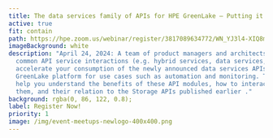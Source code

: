 ```yaml
---
title: The data services family of APIs for HPE GreenLake – Putting it all together
active: true
fit: contain
path: https://hpe.zoom.us/webinar/register/3817089634772/WN_YJ3l4-XIQ8mWluh8vul7lg
imageBackground: white
description: "April 24, 2024: A team of product managers and architects presents
  common API service interactions (e.g. hybrid services, data services, etc.) to
  accelerate your consumption of the newly announced data services APIs for HPE
  GreenLake platform for use cases such as automation and monitoring. They’ll
  help you understand the benefits of these API modules, how to interact with
  them, and their relation to the Storage APIs published earlier ."
background: rgba(0, 86, 122, 0.8);
label: Register Now!
priority: 1
image: /img/event-meetups-newlogo-400x400.png
---
```

